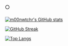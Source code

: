 ### 🌕

[![m00nwtchr's GitHub stats](https://github-readme-stats.vercel.app/api?username=m00nwtchr&theme=transparent&hide_border=true)](https://github.com/anuraghazra/github-readme-stats)

[![GitHub Streak](https://streak-stats.demolab.com?user=m00nwtchr&theme=transparent&hide_border=true)](https://git.io/streak-stats)

[![Top Langs](https://github-readme-stats.vercel.app/api/top-langs/?username=m00nwtchr&theme=transparent&show_icons=true&hide_border=true&layout=donut&hide=html)](https://github.com/anuraghazra/github-readme-stats)

<!--
- 🔭 I’m currently working on ...
- 🌱 I’m currently learning ...
- 👯 I’m looking to collaborate on ...
- 🤔 I’m looking for help with ...
- 💬 Ask me about ...
- 📫 How to reach me: ...
- 😄 Pronouns: ...
- ⚡ Fun fact: ...
-->
